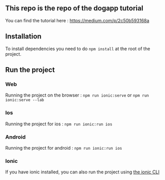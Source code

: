 ## This repo is the repo of the dogapp tutorial
You can find the tutorial here : https://medium.com/p/2c50b593168a

## Installation 
To install dependencies you need to do `npm install` at the root of the project.

## Run the project 
### Web
Running the project on the browser : `npm run ionic:serve` or `npm run ionic:serve --lab`

### Ios 
Running the project for ios : `npm run ionic:run ios`

### Android
Running the project for android : `npm run ionic:run ios`

### Ionic 
If you have ionic installed, you can also run the project using [the ionic CLI](https://ionicframework.com/docs/cli/)